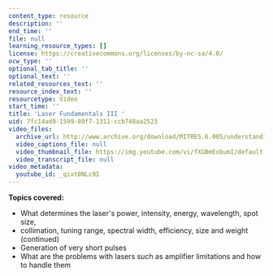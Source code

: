 ```yaml
---
content_type: resource
description: ''
end_time: ''
file: null
learning_resource_types: []
license: https://creativecommons.org/licenses/by-nc-sa/4.0/
ocw_type: ''
optional_tab_title: ''
optional_text: ''
related_resources_text: ''
resource_index_text: ''
resourcetype: Video
start_time: ''
title: 'Laser Fundamentals III '
uid: 7fc14ad9-1599-89f7-1311-ccb748aa2523
video_files:
  archive_url: http://www.archive.org/download/MITRES.6.005/understanding-3_300k.mp4
  video_captions_file: null
  video_thumbnail_file: https://img.youtube.com/vi/fXGBmExbumI/default.jpg
  video_transcript_file: null
video_metadata:
  youtube_id: _qixt0NLc9I
---
```


**Topics covered:**

*   What determines the laser's power, intensity, energy, wavelength, spot size,
*   collimation, tuning range, spectral width, efficiency, size and weight (continued)
*   Generation of very short pulses
*   What are the problems with lasers such as amplifier limitations and how to handle them

